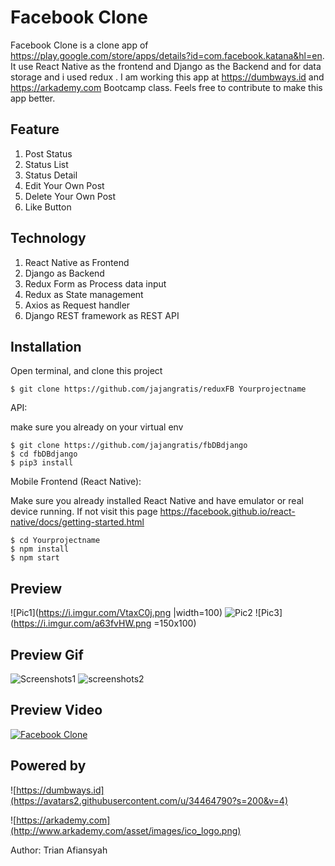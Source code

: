 # Facebook Clone

Facebook Clone is a clone app of https://play.google.com/store/apps/details?id=com.facebook.katana&hl=en. It use React Native as the frontend and Django as the Backend and for data storage and i used redux . I am working this app at https://dumbways.id and https://arkademy.com Bootcamp class. Feels free to contribute to make this app better.


## Feature

1. Post Status
2. Status List
3. Status Detail
4. Edit Your Own Post
5. Delete Your Own Post
6. Like Button

## Technology

1. React Native as Frontend
2. Django as Backend
3. Redux Form as Process data input
4. Redux as State management
5. Axios as Request handler
6. Django REST framework as REST API

## Installation 

Open terminal, and clone this project
```
$ git clone https://github.com/jajangratis/reduxFB Yourprojectname
```
API:

make sure you already on your virtual env
```
$ git clone https://github.com/jajangratis/fbDBdjango
$ cd fbDBdjango
$ pip3 install
```
Mobile Frontend (React Native):

Make sure you already installed React Native and have emulator or real device running. If not visit this page https://facebook.github.io/react-native/docs/getting-started.html
```
$ cd Yourprojectname
$ npm install
$ npm start
```
## Preview
![Pic1](https://i.imgur.com/VtaxC0j.png |width=100)
![Pic2](https://i.imgur.com/mppFIXG.png=150x100)
![Pic3](https://i.imgur.com/a63fvHW.png =150x100)

## Preview Gif

![Screenshots1](https://i.imgur.com/iH6GfXF.gif)
![screenshots2](https://i.imgur.com/C4NNNk1.gif)

## Preview Video
[![Facebook Clone](https://www.youtube.com/yt/about/media/images/brand-resources/icons/YouTube-icon-our_icon.png)](https://youtu.be/ASSK774NV0o)

## Powered by

![https://dumbways.id](https://avatars2.githubusercontent.com/u/34464790?s=200&v=4)

![https://arkademy.com](http://www.arkademy.com/asset/images/ico_logo.png)

Author: Trian Afiansyah
